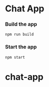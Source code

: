 # Chat App 

### Build the app

```shell
npm run build
```

### Start the app

```shell
npm start
```
# chat-app
